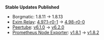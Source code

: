 **Stable Updates Published**

* Borgmatic: 1.8.11 -> 1.8.13
* [Exim Relay](https://github.com/devture/exim-relay): [4.97.1-r0-1](https://github.com/devture/exim-relay/releases/tag/4.97.1-r0-1) -> [4.98-r0-0](https://github.com/devture/exim-relay/releases/tag/4.98-r0-0)
* [Peertube](https://github.com/Chocobozzz/PeerTube): [v6.1.0](https://github.com/Chocobozzz/PeerTube/releases/tag/v6.1.0) -> [v6.2.0](https://github.com/Chocobozzz/PeerTube/releases/tag/v6.2.0)
* [Prometheus Node Exporter](https://github.com/prometheus/node_exporter): [v1.8.1](https://github.com/prometheus/node_exporter/releases/tag/v1.8.1) -> [v1.8.2](https://github.com/prometheus/node_exporter/releases/tag/v1.8.2)
